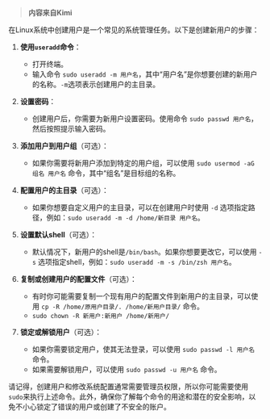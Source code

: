 > **内容来自Kimi**

在Linux系统中创建用户是一个常见的系统管理任务。以下是创建新用户的步骤：

1. **使用`useradd`命令**：
   - 打开终端。
   - 输入命令 `sudo useradd -m 用户名`，其中“用户名”是你想要创建的新用户的名称。`-m`选项表示创建用户的主目录。

2. **设置密码**：
   - 创建用户后，你需要为新用户设置密码。使用命令 `sudo passwd 用户名`，然后按照提示输入密码。

3. **添加用户到用户组**（可选）：
   - 如果你需要将新用户添加到特定的用户组，可以使用 `sudo usermod -aG 组名 用户名` 命令，其中“组名”是目标组的名称。

4. **配置用户的主目录**（可选）：
   - 如果你想要自定义用户的主目录，可以在创建用户时使用 `-d` 选项指定路径，例如：`sudo useradd -m -d /home/新目录 用户名`。

5. **设置默认shell**（可选）：
   - 默认情况下，新用户的shell是`/bin/bash`。如果你想要更改它，可以使用 `-s` 选项指定shell，例如：`sudo useradd -m -s /bin/zsh 用户名`。

6. **复制或创建用户的配置文件**（可选）：
   - 有时你可能需要复制一个现有用户的配置文件到新用户的主目录，可以使用 `cp -R /home/原用户目录/. /home/新用户目录/` 命令。
   - `sudo chown -R 新用户:新用户 /home/新用户/`

7. **锁定或解锁用户**（可选）：
   - 如果你需要锁定用户，使其无法登录，可以使用 `sudo passwd -l 用户名` 命令。
   - 如果需要解锁用户，可以使用 `sudo passwd -u 用户名` 命令。

请记得，创建用户和修改系统配置通常需要管理员权限，所以你可能需要使用`sudo`来执行上述命令。此外，确保你了解每个命令的用途和潜在的安全影响，以免不小心锁定了错误的用户或创建了不安全的账户。
